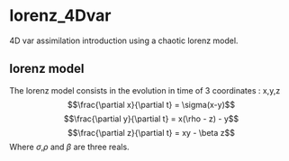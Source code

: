 # lorenz_4Dvar

4D var assimilation introduction using a chaotic lorenz model.

## lorenz model

The lorenz model consists in the evolution in time of 3 coordinates : x,y,z  
$$\frac{\partial x}{\partial t} = \sigma(x-y)$$
$$\frac{\partial y}{\partial t} = x(\rho - z) - y$$
$$\frac{\partial z}{\partial t} = xy - \beta z$$
Where $\sigma$,$\rho$ and $\beta$ are three reals.
